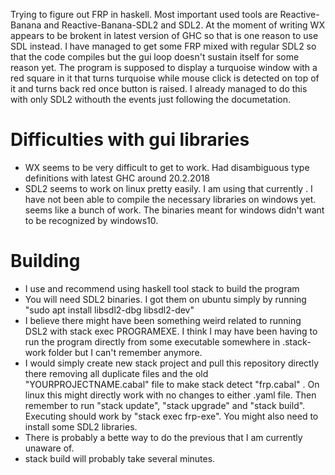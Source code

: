 Trying to figure out FRP in haskell. Most important used tools are Reactive-Banana and Reactive-Banana-SDL2 and SDL2. At the moment of writing WX appears to be brokent in latest version of GHC so that is one reason to use SDL instead. I have managed to get some FRP mixed with regular SDL2 so that the code compiles but the gui loop doesn't sustain itself for some reason yet. The program is supposed to display a turquoise window with a red square in it that turns turquoise while mouse click is detected on top of it and turns back red once button is raised. I already managed to do this with only SDL2 withouth the events just following the documetation.

# Difficulties with gui libraries #
* WX seems to be very difficult to get to work. Had disambiguous type definitions with latest GHC around 20.2.2018
* SDL2 seems to work on linux pretty easily. I am using that currently . I have not been able to compile the necessary libraries on windows yet. seems like a bunch of work. The binaries meant for windows didn't want to be recognized by windows10.

# Building #
* I use and recommend using haskell tool stack to build the program
* You will need SDL2 binaries. I got them on ubuntu simply by running "sudo apt install libsdl2-dbg libsdl2-dev"
* I believe there might have been something weird related to running DSL2 with stack exec PROGRAMEXE. I think I may have been having to run the program directly from some executable somewhere in .stack-work folder but I can't remember anymore.
* I would simply create new stack project and pull this repository directly there removing all duplicate files and the old "YOURPROJECTNAME.cabal" file to make stack detect "frp.cabal" . On linux this might directly work with no changes to either .yaml file. Then remember to run "stack update", "stack upgrade" and "stack build". Executing should work by "stack exec frp-exe". You might also need to install some SDL2 libraries.
* There is probably a bette way to do the previous that I am currently unaware of.
* stack build will probably take several minutes.

